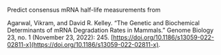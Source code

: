 Predict consensus mRNA half-life measurements from

Agarwal, Vikram, and David R. Kelley. “The Genetic and Biochemical Determinants of mRNA Degradation Rates in Mammals.” Genome Biology 23, no. 1 (November 23, 2022): 245. [https://doi.org/10.1186/s13059-022-02811-x](https://doi.org/10.1186/s13059-022-02811-x).
